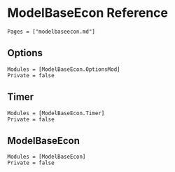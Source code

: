 # ModelBaseEcon Reference

```@contents
Pages = ["modelbaseecon.md"]
```

## Options

```@autodocs
Modules = [ModelBaseEcon.OptionsMod]
Private = false
```

## Timer

```@autodocs
Modules = [ModelBaseEcon.Timer]
Private = false
```

## ModelBaseEcon

```@autodocs
Modules = [ModelBaseEcon]
Private = false
```
